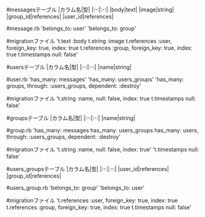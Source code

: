 #messagesテーブル
|カラム名|型|
|:-:|:-:|
|body|text|
|image|string|
|group_id|references|
|user_id|references|

#message.rb
'belongs_to: user'
'belongs_to: group'

#migrationファイル
't.text   :body
 t.string :image
 t.references :user, foreign_key: true, index: true
 t.references :group, foreign_key: true, index: true
 t.timestamps null: false'



#usersテーブル
|カラム名|型|
|:-:|:-:|
|name|string|

#user.rb
'has_many: messages'
'has_many: users_groups'
'has_many: groups, through: :users_groups, dependent: :destroy'

#migrationファイル
't.string :name, null: false, index: true
 t.timestamps null: false'



#groupsテーブル
|カラム名|型|
|:-:|:-:|
|name|string|

#group.rb
'has_many: messages
 has_many: users_groups
 has_many: users, through: :users_groups, dependent: :destroy'

#migrationファイル
't.string :name, null: false, index: true'
't.timestamps null: false'



#users_groupsテーブル
|カラム名|型|
|:-:|:-:|
|user_id|references|
|group_id|references|

#users_group.rb
'belongs_to: group'
'belongs_to: user'

#migrationファイル
't.references :user, foreign_key: true, index: true
t.references :group, foreign_key: true, index: true
t.timestamps null: false'